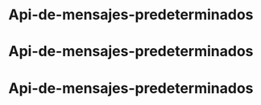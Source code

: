# Api-de-mensajes-predeterminados
# Api-de-mensajes-predeterminados
# Api-de-mensajes-predeterminados
